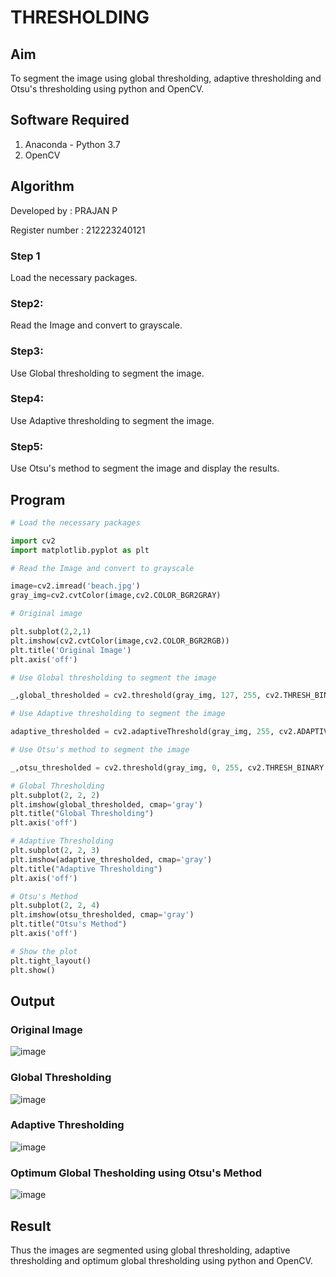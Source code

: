 # THRESHOLDING
## Aim
To segment the image using global thresholding, adaptive thresholding and Otsu's thresholding using python and OpenCV.

## Software Required
1. Anaconda - Python 3.7
2. OpenCV

## Algorithm

Developed by : PRAJAN P

Register number : 212223240121

### Step 1
Load the necessary packages.
 

### Step2:
Read the Image and convert to grayscale.

### Step3:
Use Global thresholding to segment the image.

### Step4:
Use Adaptive thresholding to segment the image.

### Step5:
Use Otsu's method to segment the image and display the results.

## Program

```python
# Load the necessary packages

import cv2
import matplotlib.pyplot as plt

# Read the Image and convert to grayscale

image=cv2.imread('beach.jpg')
gray_img=cv2.cvtColor(image,cv2.COLOR_BGR2GRAY)

# Original image

plt.subplot(2,2,1)
plt.imshow(cv2.cvtColor(image,cv2.COLOR_BGR2RGB))
plt.title('Original Image')
plt.axis('off')

# Use Global thresholding to segment the image

_,global_thresholded = cv2.threshold(gray_img, 127, 255, cv2.THRESH_BINARY)

# Use Adaptive thresholding to segment the image

adaptive_thresholded = cv2.adaptiveThreshold(gray_img, 255, cv2.ADAPTIVE_THRESH_GAUSSIAN_C, cv2.THRESH_BINARY, 11, 2)

# Use Otsu's method to segment the image 

_,otsu_thresholded = cv2.threshold(gray_img, 0, 255, cv2.THRESH_BINARY + cv2.THRESH_OTSU)

# Global Thresholding
plt.subplot(2, 2, 2)
plt.imshow(global_thresholded, cmap='gray')
plt.title("Global Thresholding")
plt.axis('off')

# Adaptive Thresholding
plt.subplot(2, 2, 3)
plt.imshow(adaptive_thresholded, cmap='gray')
plt.title("Adaptive Thresholding")
plt.axis('off')

# Otsu's Method
plt.subplot(2, 2, 4)
plt.imshow(otsu_thresholded, cmap='gray')
plt.title("Otsu's Method")
plt.axis('off')

# Show the plot
plt.tight_layout()
plt.show()


```
## Output

### Original Image
![image](https://github.com/user-attachments/assets/7c49b08b-7f06-4081-b7c6-3e240a539687)


### Global Thresholding
![image](https://github.com/user-attachments/assets/86c00094-1e09-409d-b77f-cd81492135cc)



### Adaptive Thresholding
![image](https://github.com/user-attachments/assets/df509242-51ac-4b14-a729-e5f8a7ffd3b3)


### Optimum Global Thesholding using Otsu's Method
![image](https://github.com/user-attachments/assets/bbc03301-30aa-4102-947e-63e42734a9c0)




## Result
Thus the images are segmented using global thresholding, adaptive thresholding and optimum global thresholding using python and OpenCV.
